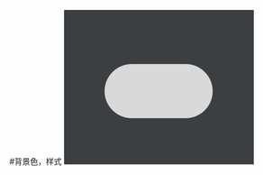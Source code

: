 #背景色，样式
![这里写图片描述](https://github.com/kangkangding/Circlebg/blob/master/Screenshots/QQ%E6%88%AA%E5%9B%BE20171220183634.png)